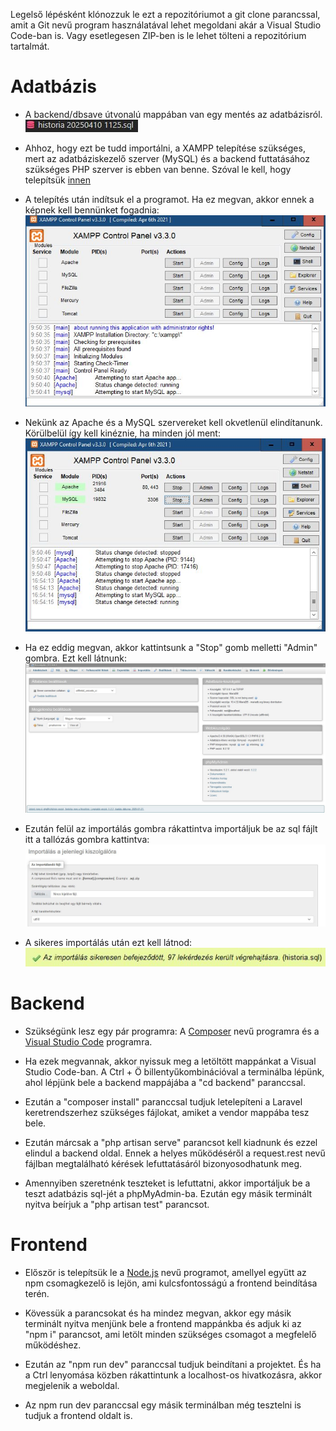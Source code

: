 Legelső lépésként klónozzuk le ezt a repozitóriumot a git clone parancssal, amit a Git nevű program használatával lehet megoldani akár a Visual Studio Code-ban is. Vagy esetlegesen ZIP-ben is le lehet tölteni a repozitórium tartalmát.

# Adatbázis
- A backend/dbsave útvonalú mappában van egy mentés az adatbázisról.
![A kép](/backend/img/save.jpg)
- Ahhoz, hogy ezt be tudd importálni, a XAMPP telepítése szükséges, mert az adatbáziskezelő szerver (MySQL) és a backend futtatásához szükséges PHP szerver is ebben van benne. Szóval le kell, hogy telepítsük [innen](https://www.apachefriends.org/hu/download.html)

- A telepítés után indítsuk el a programot. Ha ez megvan, akkor ennek a képnek kell bennünket fogadnia: 
![XAMPP_kezdetleges](/backend/img/XAMPP_starter.jpg)
- Nekünk az Apache és a MySQL szervereket kell okvetlenül elindítanunk. Körülbelül így kell kinéznie, ha minden jól ment:
![XAMPP_fut](/backend/img/XAMPP_working.jpg)

- Ha ez eddig megvan, akkor kattintsunk a "Stop" gomb melletti "Admin" gombra. Ezt kell látnunk:
![phpMyAdmin](/backend/img/phpMyAdmin.jpg)

- Ezután felül az importálás gombra rákattintva importáljuk be az sql fájlt itt a tallózás gombra kattintva:
![Database import](/backend/img/db_import.jpg)

- A sikeres importálás után ezt kell látnod:
![Database import sikeres](/backend/img/db_import_successful.jpg)

# Backend

- Szükségünk lesz egy pár programra: A [Composer](https://getcomposer.org/download/) nevű programra és a [Visual Studio Code](https://code.visualstudio.com/) programra.

- Ha ezek megvannak, akkor nyissuk meg a letöltött mappánkat a Visual Studio Code-ban. A Ctrl + Ö billentyűkombinációval a terminálba lépünk, ahol lépjünk bele a backend mappájába a "cd backend" paranccsal.

- Ezután a "composer install" paranccsal tudjuk letelepíteni a Laravel keretrendszerhez szükséges fájlokat, amiket a vendor mappába tesz bele. 

- Ezután márcsak a "php artisan serve" parancsot kell kiadnunk és ezzel elindul a backend oldal. Ennek a helyes működéséről a request.rest nevű fájlban megtalálható kérések lefuttatásáról bizonyosodhatunk meg.

- Amennyiben szeretnénk teszteket is lefuttatni, akkor importáljuk be a teszt adatbázis sql-jét a phpMyAdmin-ba. Ezután egy másik terminált nyitva beírjuk a "php artisan test" parancsot.



# Frontend

- Először is telepítsük le a [Node.js](https://nodejs.org/en) nevű programot, amellyel együtt az npm csomagkezelő is lejön, ami kulcsfontosságú a frontend beindítása terén.

- Kövessük a parancsokat és ha mindez megvan, akkor egy másik terminált nyitva menjünk bele a frontend mappánkba és adjuk ki az "npm i" parancsot, ami letölt minden szükséges csomagot a megfelelő működéshez.

- Ezután az "npm run dev" paranccsal tudjuk beindítani a projektet. És ha a Ctrl lenyomása közben rákattintunk a localhost-os hivatkozásra, akkor megjelenik a weboldal.

- Az npm run dev paranccsal egy másik terminálban még tesztelni is tudjuk a frontend oldalt is.